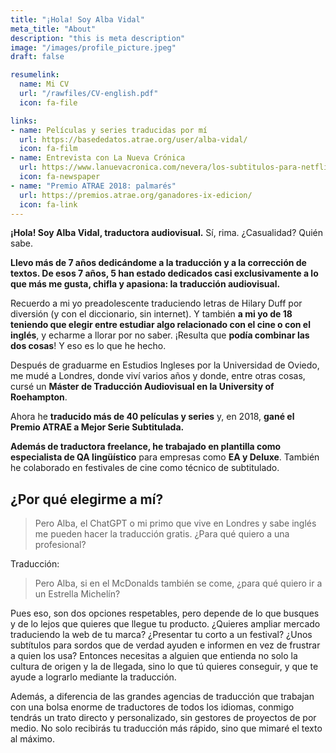 ```yaml
---
title: "¡Hola! Soy Alba Vidal"
meta_title: "About"
description: "this is meta description"
image: "/images/profile_picture.jpeg"
draft: false

resumelink:
  name: Mi CV
  url: "/rawfiles/CV-english.pdf"
  icon: fa-file

links:
- name: Películas y series traducidas por mí
  url: https://basededatos.atrae.org/user/alba-vidal/
  icon: fa-film
- name: Entrevista con La Nueva Crónica
  url: https://www.lanuevacronica.com/nevera/los-subtitulos-para-netflix-se-traducen-desde-leon_117807_102.html
  icon: fa-newspaper
- name: "Premio ATRAE 2018: palmarés"
  url: https://premios.atrae.org/ganadores-ix-edicion/
  icon: fa-link
---
```


__¡Hola! Soy Alba Vidal, traductora audiovisual.__ Sí, rima. ¿Casualidad? Quién sabe.

__Llevo más de 7 años dedicándome a la traducción y a la corrección de textos. De esos 7 años, 5 han estado dedicados casi exclusivamente a lo que más me gusta, chifla y apasiona: la traducción audiovisual.__

Recuerdo a mi yo preadolescente traduciendo letras de Hilary Duff por diversión (y con el diccionario, sin internet). Y también __a mi yo de 18 teniendo que elegir entre estudiar algo relacionado con el cine o con el inglés__, y echarme a llorar por no saber. ¡Resulta que __podía combinar las dos cosas__! Y eso es lo que he hecho.

Después de graduarme en Estudios Ingleses por la Universidad de Oviedo, me mudé a Londres, donde viví varios años y donde, entre otras cosas, cursé un __Máster de Traducción Audiovisual en la University of Roehampton__.

Ahora he __traducido más de 40 películas y series__ y, en 2018, __gané el Premio ATRAE a Mejor Serie Subtitulada.__

__Además de traductora freelance, he trabajado en plantilla como especialista de QA lingüístico__ para empresas como __EA y Deluxe__. También he colaborado en festivales de cine como técnico de subtitulado.

## ¿Por qué elegirme a mí?
>Pero Alba, el ChatGPT o mi primo que vive en Londres y sabe inglés me pueden hacer la traducción gratis. ¿Para qué quiero a una profesional?

Traducción:
>Pero Alba, si en el McDonalds también se come, ¿para qué quiero ir a un Estrella Michelín?

Pues eso, son dos opciones respetables, pero depende de lo que busques y de lo lejos que quieres que llegue tu producto. ¿Quieres ampliar mercado traduciendo la web de tu marca? ¿Presentar tu corto a un festival? ¿Unos subtítulos para sordos que de verdad ayuden e informen en vez de frustrar a quien los usa? Entonces necesitas a alguien que entienda no solo la cultura de origen y la de llegada, sino lo que tú quieres conseguir, y que te ayude a lograrlo mediante la traducción.


Además, a diferencia de las grandes agencias de traducción que trabajan con una bolsa enorme de traductores de todos los idiomas, conmigo tendrás un trato directo y personalizado, sin gestores de proyectos de por medio. No solo recibirás tu traducción más rápido, sino que mimaré el texto al máximo.
